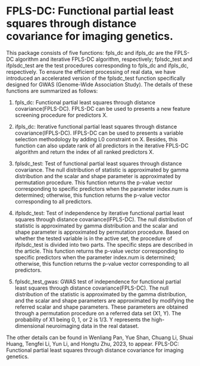 # FPLS-DC: Functional partial least squares through distance covariance for imaging genetics. 
This package consists of five functions: fpls_dc and ifpls_dc are the FPLS-DC algorithm and iterative FPLS-DC algorithm, respectively; fplsdc_test and ifplsdc_test are the test procedures corresponding to fpls_dc and ifpls_dc, respectively. To ensure the efficient processing of real data, we have introduced an accelerated version of the fplsdc_test function specifically designed for GWAS (Genome-Wide Association Study). The details of these functions are summarized as follows:

1. fpls_dc: Functional partial least squares through distance covariance(FPLS-DC). FPLS-DC can be used to presents a new feature screening procedure for predictors X.

2. ifpls_dc: Iterative functional partial least squares through distance covariance(IFPLS-DC). IFPLS-DC can be used to presents a variable selection methodology by adding L0 constraint on X. Besides, this function can also update rank of all predictors in the iterative FPLS-DC algorithm and return the index of all ranked predictors X.

3. fplsdc_test: Test of functional partial least squares through distance covariance. The null distribution of statistic is approximated by gamma distribution and the scalar and shape parameter is approximated by permutation procedure. This function returns the p-value vector corresponding to specific predictors when the parameter index.num is determined; otherwise, this function returns the p-value vector corresponding to all predictors.

4. ifplsdc_test: Test of independence by iterative functional partial least squares through distance covariance(IFPLS-DC). The null distribution of statistic is approximated by gamma distribution and the scalar and shape parameter is approximated by permutation procedure. Based on whether the tested variable is in the active set, the procedure of ifplsdc_test is divided into two parts. The specific steps are described in the article. This function returns the p-value vector corresponding to specific predictors when the parameter index.num is determined; otherwise, this function returns the p-value vector corresponding to all predictors.

5. fplsdc_test_gwas: GWAS test of independence for functional partial least squares through distance covariance(FPLS-DC). The null distribution of the statistic is approximated by the gamma distribution, and the scalar and shape parameters are approximated by modifying the referred scalar and shape parameters. These parameters are obtained through a permutation procedure on a referred data set (X1, Y). The probability of X1 being 0, 1, or 2 is 1/3. Y represents the high-dimensional neuroimaging data in the real dataset.

The other details can be found in Wenliang Pan, Yue Shan, Chuang Li, Shuai Huang, Tengfei Li, Yun Li, and Hongtu Zhu, 2023, to appear. FPLS-DC: Functional partial least squares through distance covariance for imaging genetics.

